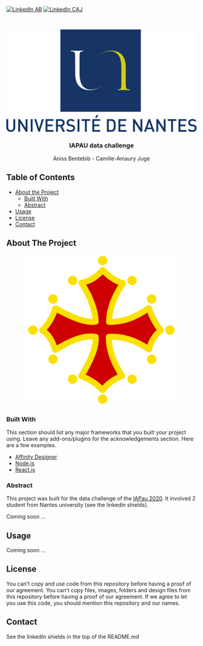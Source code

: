 <!-- PROJECT SHIELDS -->
[![LinkedIn AB][linkedin-shield]][linkedin-url-1]
[![LinkedIn CAJ][linkedin-shield]][linkedin-url-2]



<!-- PROJECT LOGO -->
<br />
<p align="center">
  <a href="https://github.com/camilleAmaury/IAPAU.git">
    <img src="images/logo.png" alt="LogoUniversite">
  </a>

  <h3 align="center">IAPAU data challenge</h3>

  <p align="center">
    Aniss Bentebib - Camille-Amaury Juge
  </p>
</p>



<!-- TABLE OF CONTENTS -->
## Table of Contents <a name="head-page"></a>

* [About the Project](#about-the-project)
  * [Built With](#built-with)
  * [Abstract](#abstract)
* [Usage](#usage)
* [License](#license)
* [Contact](#contact)



<!-- ABOUT THE PROJECT -->
## About The Project

<p align="center">
  <img src="images/croixoccitane.png" alt="LogoProjet" />
</p>

### Built With

This section should list any major frameworks that you built your project using. Leave any add-ons/plugins for the acknowledgements section. Here are a few examples.
* [Affinity Designer](https://affinity.serif.com/fr/designer/)
* [Node.js](https://nodejs.org/en/)
* [React.js](https://fr.reactjs.org/)

### Abstract

This project was built for the data challenge of the [IAPau 2020](http://iapau.fr/). It involved 2 student from Nantes university (see the linkedin shields).

Coming soon ...

<!-- USAGE EXAMPLES -->
## Usage

Coming soon ...


<!-- LICENSE -->
## License

You can't copy and use code from this repository before having a proof of our agreement.
You can't copy files, images, folders and design files from this repository before having a proof of our agreement.
If we agree to let you use this code, you should mention this repository and our names.


<!-- CONTACT -->
## Contact

See the linkedIn shields in the top of the README.md


<!-- MARKDOWN LINKS & IMAGES -->
[linkedin-shield]: https://img.shields.io/badge/-LinkedIn-black.svg?style=flat-square&logo=linkedin&colorB=555
[linkedin-url-1]: https://www.linkedin.com/in/aniss-bentebib-a449a8155/
[linkedin-url-2]: https://www.linkedin.com/in/camille-amaury-juge/
